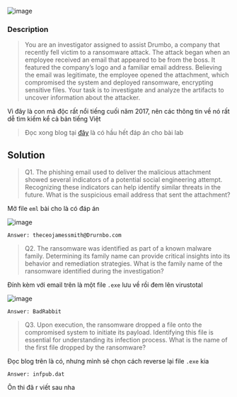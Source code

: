 ![image](https://github.com/user-attachments/assets/2831c018-3aa2-4eb4-af1a-81c266ada697)

### Description
> You are an investigator assigned to assist Drumbo, a company that recently fell victim to a ransomware attack. The attack began when an employee received an email that appeared to be from the boss. It featured the company’s logo and a familiar email address. Believing the email was legitimate, the employee opened the attachment, which compromised the system and deployed ransomware, encrypting sensitive files. Your task is to investigate and analyze the artifacts to uncover information about the attacker.

Vì đây là con mã độc rất nổi tiếng cuối năm 2017, nên các thông tin về nó rất dễ tìm kiếm kể cả bản tiếng Việt
> Đọc xong blog tại [đây](https://blogs.blackberry.com/en/2017/10/threat-spotlight-bad-rabbit-ransomware) là có hầu hết đáp án cho bài lab

## Solution

>Q1. The phishing email used to deliver the malicious attachment showed several indicators of a potential social engineering attempt. Recognizing these indicators can help identify similar threats in the future.
What is the suspicious email address that sent the attachment?

Mở file `eml` bài cho là có đáp án

![image](https://github.com/user-attachments/assets/12350b11-9ca7-42f7-a492-041e0b2626d9)

`Answer: theceojamessmith@Drurnbo.com`

>Q2. The ransomware was identified as part of a known malware family. Determining its family name can provide critical insights into its behavior and remediation strategies.
What is the family name of the ransomware identified during the investigation?

Đính kèm với email trên là một file `.exe` lưu về rồi đem lên virustotal

![image](https://github.com/user-attachments/assets/2f2ccb41-5133-498f-8428-fe106a66b9d2)

`Answer: BadRabbit`

>Q3. Upon execution, the ransomware dropped a file onto the compromised system to initiate its payload. Identifying this file is essential for understanding its infection process.
What is the name of the first file dropped by the ransomware?

Đọc blog trên là có, nhưng mình sẽ chọn cách reverse lại file  `.exe` kia

`Answer: infpub.dat`

Ôn thi đã r viết sau nha

